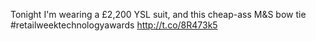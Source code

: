 Tonight I'm wearing a £2,200 YSL suit, and this cheap-ass M&S bow tie #retailweektechnologyawards <a href="http://t.co/8R473k5">http://t.co/8R473k5</a>